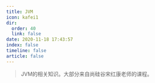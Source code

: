 ```yaml
---
title: JVM
icon: kafei1
dir:
  order: 40
  link: false
date: 2020-11-18 17:43:57
index: false
timeline: false
article: false
---
```


>  JVM的相关知识。大部分来自尚硅谷宋红康老师的课程。
